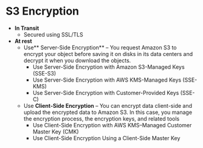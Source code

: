 # S3 Encryption

* **In Transit**
  * Secured using SSL/TLS
* **At rest**
  * Use** Server-Side Encryption** – You request Amazon S3 to encrypt your object before saving it on disks in its data centers and decrypt it when you download the objects.
    * Use Server-Side Encryption with Amazon S3-Managed Keys \(SSE-S3\)
    * Use Server-Side Encryption with AWS KMS-Managed Keys \(SSE-KMS\)
    * Use Server-Side Encryption with Customer-Provided Keys \(SSE-C\)
  * Use **Client-Side Encryption** – You can encrypt data client-side and upload the encrypted data to Amazon S3. In this case, you manage the encryption process, the encryption keys, and related tools
    * Use Client-Side Encryption with AWS KMS–Managed Customer Master Key \(CMK\)
    * Use Client-Side Encryption Using a Client-Side Master Key

